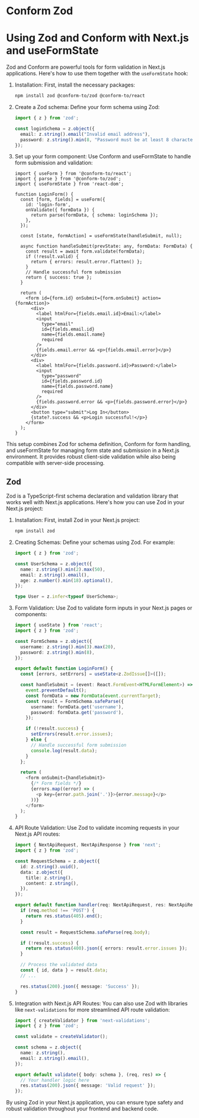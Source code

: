 # Conform Zod

# Using Zod and Conform with Next.js and useFormState

Zod and Conform are powerful tools for form validation in Next.js applications. Here's how to use them together with the `useFormState` hook:

1. Installation:
   First, install the necessary packages:

   ```bash
   npm install zod @conform-to/zod @conform-to/react
   ```

2. Create a Zod schema:
   Define your form schema using Zod:

   ```typescript
   import { z } from 'zod';

   const loginSchema = z.object({
     email: z.string().email("Invalid email address"),
     password: z.string().min(8, "Password must be at least 8 characters"),
   });
   ```

3. Set up your form component:
   Use Conform and useFormState to handle form submission and validation:

   ```tsx
   import { useForm } from '@conform-to/react';
   import { parse } from '@conform-to/zod';
   import { useFormState } from 'react-dom';

   function LoginForm() {
     const [form, fields] = useForm({
       id: 'login-form',
       onValidate({ formData }) {
         return parse(formData, { schema: loginSchema });
       },
     });

     const [state, formAction] = useFormState(handleSubmit, null);

     async function handleSubmit(prevState: any, formData: FormData) {
       const result = await form.validate(formData);
       if (!result.valid) {
         return { errors: result.error.flatten() };
       }
       // Handle successful form submission
       return { success: true };
     }

     return (
       <form id={form.id} onSubmit={form.onSubmit} action={formAction}>
         <div>
           <label htmlFor={fields.email.id}>Email:</label>
           <input
             type="email"
             id={fields.email.id}
             name={fields.email.name}
             required
           />
           {fields.email.error && <p>{fields.email.error}</p>}
         </div>
         <div>
           <label htmlFor={fields.password.id}>Password:</label>
           <input
             type="password"
             id={fields.password.id}
             name={fields.password.name}
             required
           />
           {fields.password.error && <p>{fields.password.error}</p>}
         </div>
         <button type="submit">Log In</button>
         {state?.success && <p>Login successful!</p>}
       </form>
     );
   }
   ```

This setup combines Zod for schema definition, Conform for form handling, and useFormState for managing form state and submission in a Next.js environment. It provides robust client-side validation while also being compatible with server-side processing.


## Zod 
Zod is a TypeScript-first schema declaration and validation library that works well with Next.js applications. Here's how you can use Zod in your Next.js project:

1. Installation:
   First, install Zod in your Next.js project:

   ```bash
   npm install zod
   ```

2. Creating Schemas:
   Define your schemas using Zod. For example:

   ```typescript
   import { z } from 'zod';

   const UserSchema = z.object({
     name: z.string().min(2).max(50),
     email: z.string().email(),
     age: z.number().min(18).optional(),
   });

   type User = z.infer<typeof UserSchema>;
   ```

3. Form Validation:
   Use Zod to validate form inputs in your Next.js pages or components:

   ```typescript
   import { useState } from 'react';
   import { z } from 'zod';

   const FormSchema = z.object({
     username: z.string().min(3).max(20),
     password: z.string().min(8),
   });

   export default function LoginForm() {
     const [errors, setErrors] = useState<z.ZodIssue[]>([]);

     const handleSubmit = (event: React.FormEvent<HTMLFormElement>) => {
       event.preventDefault();
       const formData = new FormData(event.currentTarget);
       const result = FormSchema.safeParse({
         username: formData.get('username'),
         password: formData.get('password'),
       });

       if (!result.success) {
         setErrors(result.error.issues);
       } else {
         // Handle successful form submission
         console.log(result.data);
       }
     };

     return (
       <form onSubmit={handleSubmit}>
         {/* Form fields */}
         {errors.map((error) => (
           <p key={error.path.join('.')}>{error.message}</p>
         ))}
       </form>
     );
   }
   ```

4. API Route Validation:
   Use Zod to validate incoming requests in your Next.js API routes:

   ```typescript
   import { NextApiRequest, NextApiResponse } from 'next';
   import { z } from 'zod';

   const RequestSchema = z.object({
     id: z.string().uuid(),
     data: z.object({
       title: z.string(),
       content: z.string(),
     }),
   });

   export default function handler(req: NextApiRequest, res: NextApiResponse) {
     if (req.method !== 'POST') {
       return res.status(405).end();
     }

     const result = RequestSchema.safeParse(req.body);

     if (!result.success) {
       return res.status(400).json({ errors: result.error.issues });
     }

     // Process the validated data
     const { id, data } = result.data;
     // ...

     res.status(200).json({ message: 'Success' });
   }
   ```

5. Integration with Next.js API Routes:
   You can also use Zod with libraries like `next-validations` for more streamlined API route validation:

   ```typescript
   import { createValidator } from 'next-validations';
   import { z } from 'zod';

   const validate = createValidator();

   const schema = z.object({
     name: z.string(),
     email: z.string().email(),
   });

   export default validate({ body: schema }, (req, res) => {
     // Your handler logic here
     res.status(200).json({ message: 'Valid request' });
   });
   ```

By using Zod in your Next.js application, you can ensure type safety and robust validation throughout your frontend and backend code.
